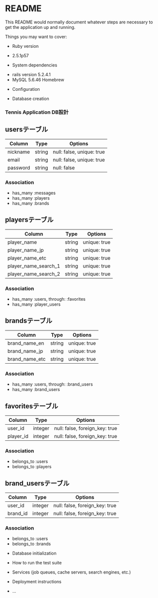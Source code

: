 # README

This README would normally document whatever steps are necessary to get the
application up and running.

Things you may want to cover:

* Ruby version
- 2.5.1p57

* System dependencies
- rails version 5.2.4.1
- MySQL 5.6.46 Homebrew
* Configuration

* Database creation

### Tennis Application DB設計

## usersテーブル
|Column|Type|Options|
|------|----|-------|
|nickname|string|null: false, unique: true|
|email|string|null: false, unique: true|
|password|string|null: false|
### Association
- has_many :messages
- has_many :players
- has_many :brands


## playersテーブル
|Column|Type|Options|
|------|----|-------|
|player_name|string|unique: true|
|player_name_jp|string|unique: true|
|player_name_etc|string|unique: true|
|player_name_search_1|string|unique: true|
|player_name_search_2|string|unique: true|
### Association
- has_many :users, through: :favorites
- has_many :player_users


## brandsテーブル
|Column|Type|Options|
|------|----|-------|
|brand_name_en|string|unique: true|
|brand_name_jp|string|unique: true|
|brand_name_etc|string|unique: true|
### Association
- has_many :users, through: :brand_users
- has_many :brand_users


## favoritesテーブル
|Column|Type|Options|
|------|----|-------|
|user_id|integer|null: false, foreign_key: true|
|player_id|integer|null: false, foreign_key: true|
### Association
- belongs_to :users
- belongs_to :players


## brand_usersテーブル
|Column|Type|Options|
|------|----|-------|
|user_id|integer|null: false, foreign_key: true|
|brand_id|integer|null: false, foreign_key: true|
### Association
- belongs_to :users
- belongs_to :brands



* Database initialization

* How to run the test suite

* Services (job queues, cache servers, search engines, etc.)

* Deployment instructions

* ...
